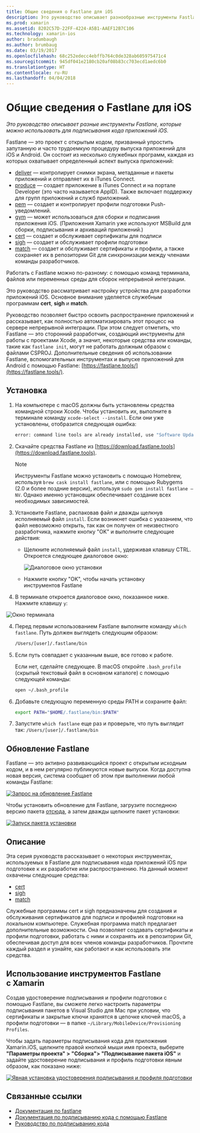 ```yaml
---
title: Общие сведения о Fastlane для iOS
description: Это руководство описывает разнообразные инструменты Fastlane, которые можно использовать для подписывания кода приложений iOS
ms.prod: xamarin
ms.assetid: 8202C57D-22FF-4224-A5B1-AAEF12B7C106
ms.technology: xamarin-ios
author: bradumbaugh
ms.author: brumbaug
ms.date: 03/19/2017
ms.openlocfilehash: 68c252edecc4ebffb764c0de328ab605975471c4
ms.sourcegitcommit: 945df041e2180cb20af08b83cc703ecd1aedc6b0
ms.translationtype: HT
ms.contentlocale: ru-RU
ms.lasthandoff: 04/04/2018
---
```

# <a name="introduction-to-fastlane-for-ios"></a>Общие сведения о Fastlane для iOS

_Это руководство описывает разные инструменты Fastlane, которые можно использовать для подписывания кода приложений iOS._

Fastlane — это проект с открытым кодом, призванный упростить запутанную и часто трудоемкую процедуру выпуска приложений для iOS и Android. Он состоит из несколько служебных программ, каждая из которых охватывает определенный аспект выпуска приложений:

- [deliver](https://github.com/fastlane/fastlane/tree/master/deliver#readme) — контролирует снимки экрана, метаданные и пакеты приложений и отправляет их в iTunes Connect.
- [produce](https://github.com/fastlane/fastlane/tree/master/produce#readme) — создает приложение в iTunes Connect и на портале Developer (это часто называется AppID). Также включает поддержку для групп приложений и служб приложений.
- [pem](https://github.com/fastlane/fastlane/tree/master/pem#readme) — создает и контролирует профили подготовки Push-уведомлений.
- [gym](https://github.com/fastlane/fastlane/tree/master/gym#readme) — может использоваться для сборки и подписания приложения iOS. (Приложения Xamarin уже используют MSBuild для сборки, подписывания и архиваций приложений.)
- [cert](https://github.com/fastlane/fastlane/tree/master/cert#readme) — создает и обслуживает сертификаты для подписи 
- [sigh](https://github.com/fastlane/fastlane/tree/master/sigh#readme) — создает и обслуживает профили подготовки
- [match](https://github.com/fastlane/fastlane/tree/master/match#readme) — создает и обслуживает сертификаты и профили, а также сохраняет их в репозитории Git для синхронизации между членами команды разработчиков.

Работать с Fastlane можно по-разному: с помощью команд терминала, файлов или переменных среды для сборок непрерывной интеграции. 

Это руководство рассматривает настройку устройства для разработки приложений iOS. Основное внимание уделяется служебным программам **cert**, **sigh** и **match**. 

Руководство позволяет быстро освоить распространение приложений и рассказывает, как полностью автоматизировать этот процесс на сервере непрерывной интеграции. При этом следует отметить, что Fastlane — это сторонний разработчик, создающий инструменты для работы с проектами Xcode, а значит, некоторые средства или команды, такие как `fastlane init`, могут не работать должным образом с файлами CSPROJ. Дополнительные сведения об использовании Fastlane, вспомогательных инструментах и выпуске приложений для Android с помощью Fastlane: [https://fastlane.tools/](https://fastlane.tools/).

<a name="Installation" />

## <a name="installation"></a>Установка

1. На компьютере с macOS должны быть установлены средства командной строки Xcode. Чтобы установить их, выполните в терминале команду `xcode-select --install`. Если они уже установлены, отобразится следующая ошибка:

    ```bash
    error: command line tools are already installed, use "Software Update" to install updates
    ```

2. Скачайте средства Fastlane из [https://download.fastlane.tools](https://download.fastlane.tools). 

    > [!NOTE]
    > Инструменты Fastlane можно установить с помощью Homebrew, используя `brew cask install fastlane`, или с помощью Rubygems (2.0 и более поздние версии), используя `sudo gem install fastlane –NV`. Однако именно установщик обеспечивает создание всех необходимых зависимостей. 

3. Установите Fastlane, распаковав файл и дважды щелкнув исполняемый файл `install`. Если возникнет ошибка с указанием, что файл невозможно открыть, так как он получен от неизвестного разработчика, нажмите кнопку "OK" и выполните следующие действия:
    - Щелкните исполняемый файл `install`, удерживая клавишу CTRL. Откроется следующее диалоговое окно:

      ![](images/fastlane-image12.png "Диалоговое окно установки")
    
    - Нажмите кнопку "OK", чтобы начать установку инструментов Fastlane

4. В терминале откроется диалоговое окно, показанное ниже. Нажмите клавишу `y`:

  ![](images/fastlane-image13.png "Окно терминала")
 
4. Перед первым использованием Fastlane выполните команду `which fastlane`. Путь должен выглядеть следующим образом: 

    ```bash
    /Users/[user]/.fastlane/bin
    ```

5. Если путь совпадает с указанным выше, все готово к работе.

     Если нет, сделайте следующее. В macOS откройте `.bash_profile` (скрытый текстовый файл в основном каталоге) с помощью следующей команды:

    ```bash
    open ~/.bash_profile
    ```

6. Добавьте следующую переменную среды PATH и сохраните файл: 

    ```bash
    export PATH="$HOME/.fastlane/bin:$PATH"
    ```

7.  Запустите `which fastlane` еще раз и проверьте, что путь выглядит так: `/Users/[user]/.fastlane/bin`


## <a name="updating-fastlane"></a>Обновление Fastlane

Fastlane — это активно развивающийся проект с открытым исходным кодом, и в нем регулярно публикуются новые выпуски. Когда доступна новая версия, система сообщает об этом при выполнении любой команды Fastlane:

[![](images/fastlane-image0.png "Запрос на обновление Fastlane")](images/fastlane-image0.png#lightbox)


Чтобы установить обновление для Fastlane, загрузите последнюю версию пакета [отсюда](https://download.fastlane.tools), а затем дважды щелкните пакет установки:

[![](images/fastlane-image0a.png "Запуск пакета установки")](images/fastlane-image0a.png#lightbox)


## <a name="contents"></a>Описание

Эта серия руководств рассказывает о некоторых инструментах, используемых в Fastlane для подписывания кода приложений iOS при подготовке к их разработке или распространению. На данный момент охвачены следующие средства:

- [cert](~/ios/deploy-test/provisioning/fastlane/cert.md)
- [sigh](~/ios/deploy-test/provisioning/fastlane/sigh.md)
- [match](~/ios/deploy-test/provisioning/fastlane/match.md)

Служебные программы cert и sigh предназначены для создания и обслуживания сертификатов для подписи и профилей подготовки на локальном компьютере. Служебная программа match предлагает дополнительные возможности. Она позволяет создавать сертификаты и профили подготовки, работать с ними и сохранять их в репозитории Git, обеспечивая доступ для всех членов команды разработчиков. Прочтите каждый раздел и узнайте, как работают и как использовать эти средства.

## <a name="using-fastlane-tools-with-xamarin"></a>Использование инструментов Fastlane с Xamarin

Создав удостоверение подписывания и профили подготовки с помощью Fastlane, вы сможете легко настроить параметры подписывания пакетов в Visual Studio для Mac при условии, что сертификаты и закрытые ключи хранятся в цепочке ключей macOS, а профили подготовки — в папке `~/Library/MobileDevice/Provisioning Profiles`.

Чтобы задать параметры подписывания кода для приложения Xamarin.iOS, щелкните правой кнопкой мыши имя проекта, выберите **"Параметры проекта" > "Сборка"> "Подписывание пакета iOS"** и задайте удостоверение подписывания и профиль подготовки явным образом, как показано ниже:

[![](images/fastlane-image11.png "Явная установка удостоверения подписывания и профиля подготовки")](images/fastlane-image11.png#lightbox)

## <a name="related-links"></a>Связанные ссылки

- [Документация по fastlane](https://fastlane.tools/)
- [Документация по подписыванию кода с помощью Fastlane](https://docs.fastlane.tools/codesigning/getting-started/)
- [Руководство по подписыванию кода](https://codesigning.guide/)
